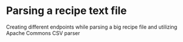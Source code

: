 # Parsing a recipe text file

Creating different endpoints while parsing a big recipe file and utilizing Apache Commons CSV parser
